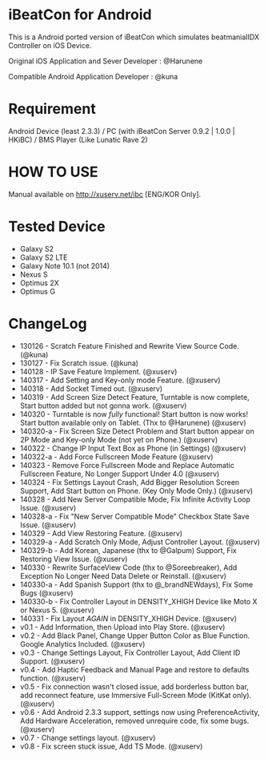 iBeatCon for Android
===============
This is a Android ported version of iBeatCon which simulates beatmaniaIIDX Controller on iOS Device.

Original iOS Application and Sever Developer : @Harunene

Compatible Android Application Developer : @kuna

# Requirement
Android Device (least 2.3.3) / PC (with iBeatCon Server 0.9.2 | 1.0.0 | HKiBC) / BMS Player (Like Lunatic Rave 2)

# HOW TO USE
Manual available on http://xuserv.net/ibc [ENG/KOR Only].

# Tested Device
* Galaxy S2
* Galaxy S2 LTE
* Galaxy Note 10.1 (not 2014)
* Nexus S
* Optimus 2X
* Optimus G

# ChangeLog
* 130126 - Scratch Feature Finished and Rewrite View Source Code. (@kuna)
* 130127 - Fix Scratch issue. (@kuna)
* 140128 - IP Save Feature Implement. (@xuserv)
* 140317 - Add Setting and Key-only mode Feature. (@xuserv)
* 140318 - Add Socket Timed out. (@xuserv)
* 140319 - Add Screen Size Detect Feature, Turntable is now complete, Start button added but not gonna work. (@xuserv)
* 140320 - Turntable is now *fully* functional! Start button is now works! Start button available only on Tablet. (Thx to @Harunene) (@xuserv)
* 140320-a - Fix Screen Size Detect Problem and Start button appear on 2P Mode and Key-only Mode (not yet on Phone.) (@xuserv)
* 140322 - Change IP Input Text Box as Phone (in Settings) (@xuserv)
* 140322-a - Add Force Fullscreen Mode Feature (@xuserv)
* 140323 - Remove Force Fullscreen Mode and Replace Automatic Fullscreen Feature, No Longer Support Under 4.0 (@xuserv)
* 140324 - Fix Settings Layout Crash, Add Bigger Resolution Screen Support, Add Start button on Phone. (Key Only Mode Only.) (@xuserv)
* 140328 - Add New Server Compatible Mode, Fix Infinite Activity Loop Issue. (@xuserv)
* 140328-a - Fix "New Server Compatible Mode" Checkbox State Save Issue. (@xuserv)
* 140329 - Add View Restoring Feature. (@xuserv)
* 140329-a - Add Scratch Only Mode, Adjust Controller Layout. (@xuserv)
* 140329-b - Add Korean, Japanese (thx to @Galpum) Support, Fix Restoring View Issue. (@xuserv)
* 140330 - Rewrite SurfaceView Code (thx to @Soreebreaker), Add Exception No Longer Need Data Delete or Reinstall. (@xuserv)
* 140330-a - Add Spanish Support (thx to @_brandNEWdays), Fix Some Bugs (@xuserv)
* 140330-b - Fix Controller Layout in DENSITY_XHIGH Device like Moto X or Nexus 5. (@xuserv)
* 140331 - Fix Layout *AGAIN* in DENSITY_XHIGH Device. (@xuserv)
* v0.1 - Add Information, then Upload into Play Store. (@xuserv)
* v0.2 - Add Black Panel, Change Upper Button Color as Blue Function. Google Analytics Included. (@xuserv)
* v0.3 - Change Settings Layout, Fix Controller Layout, Add Client ID Support. (@xuserv)
* v0.4 - Add Haptic Feedback and Manual Page and restore to defaults function. (@xuserv)
* v0.5 - Fix connection wasn't closed issue, add borderless button bar, add reconnect feature, use Immersive Full-Screen Mode (KitKat only). (@xuserv)
* v0.6 - Add Android 2.3.3 support, settings now using PreferenceActivity, Add Hardware Acceleration, removed unrequire code, fix some bugs. (@xuserv)
* v0.7 - Change settings layout. (@xuserv)
* v0.8 - Fix screen stuck issue, Add TS Mode. (@xuserv)
